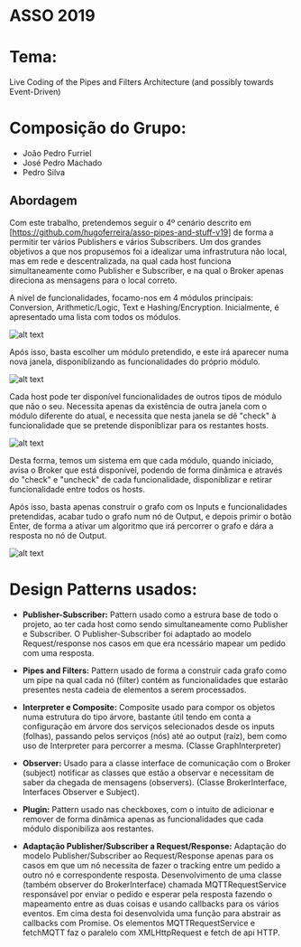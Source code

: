 # ASSO 2019
# Tema: 
Live Coding of the Pipes and Filters Architecture (and possibly towards Event-Driven)



# Composição do Grupo:
* João Pedro Furriel
* José Pedro Machado
* Pedro Silva


## Abordagem

  Com este trabalho, pretendemos seguir o 4º cenário descrito em [https://github.com/hugoferreira/asso-pipes-and-stuff-v19] de forma a permitir ter vários Publishers
e vários Subscribers. Um dos grandes objetivos a que nos propusemos foi a idealizar uma infrastrutura não local, mas em rede e descentralizada, na qual cada host funciona simultaneamente como Publisher e Subscriber, e na qual o Broker apenas direciona as mensagens para o local correto.


A nível de funcionalidades, focamo-nos em 4 módulos principais: Conversion, Arithmetic/Logic, Text e Hashing/Encryption. Inicialmente, é apresentado uma lista com todos os módulos.


![alt text](https://imgur.com/pQP9mKE.png)

Após isso, basta escolher um módulo pretendido, e este irá aparecer numa nova janela, disponiblizando as funcionalidades do próprio módulo.

![alt text](https://imgur.com/qejFqQa.png)


Cada host pode ter disponível funcionalidades de outros tipos de módulo que não o seu. Necessita apenas da existência de outra janela com o módulo diferente do atual, e necessita que nesta janela se dê "check" à funcionalidade que se pretende disponiblizar para os restantes hosts.

![alt text](https://imgur.com/q13V5Ah.gif)


Desta forma, temos um sistema em que cada módulo, quando iniciado, avisa o Broker que está disponível, podendo de forma dinâmica e através do "check" e "uncheck" de cada funcionalidade, disponiblizar e retirar funcionalidade entre todos os hosts. 

Após isso, basta apenas construir o grafo com os Inputs e funcionalidades pretendidas, acabar tudo o grafo num nó de Output, e depois primir o botão Enter, de forma a ativar um algoritmo que irá percorrer o grafo e dára a resposta no nó de Output. 

![alt text](https://imgur.com/TxaPF9e.gif)



# Design Patterns usados:

* **Publisher-Subscriber:** Pattern usado como a estrura base de todo o projeto, ao ter cada host como sendo simultaneamente como Publisher e Subscriber. O Publisher-Subscriber foi adaptado ao modelo Request/response nos casos em que era ncessário mapear um pedido com uma resposta.

* **Pipes and Filters:** Pattern usado de forma a construir cada grafo como um pipe na qual cada nó (filter) contém as funcionalidades que estarão presentes nesta cadeia de elementos a serem processados.

* **Interpreter e Composite:** Composite usado para compor os objetos numa estrutura do tipo árvore, bastante útil tendo em conta a configuração em árvore dos serviços selecionados desde os inputs (folhas), passando pelos serviços (nós) até ao output (raíz), bem como uso de Interpreter para percorrer a mesma. (Classe GraphInterpreter)

* **Observer:** Usado para a classe interface de comunicação com o Broker (subject) notificar as classes que estão a observar e necessitam de saber da chegada de mensagens (observers). (Classe BrokerInterface, Interfaces Observer e Subject).

* **Plugin:** Pattern usado nas checkboxes, com o intuito de adicionar e remover de forma dinâmica apenas as funcionalidades que cada módulo disponibiliza aos restantes.

* **Adaptação Publisher/Subscriber a Request/Response:** Adaptação do modelo Publisher/Subscriber ao Request/Response apenas para os casos em que um nó necessita de fazer o tracking entre um pedido a outro nó e correspondente resposta. Desenvolvimento de uma classe (também observer do BrokerInterface) chamada MQTTRequestService responsável por enviar o pedido e esperar pela resposta fazendo o mapeamento entre as duas coisas e usando callbacks para os vários eventos. Em cima desta foi desenvolvida uma função para abstrair as callbacks com Promise. Os elementos MQTTRequestService e fetchMQTT faz o paralelo com XMLHttpRequest e fetch de api HTTP. 
